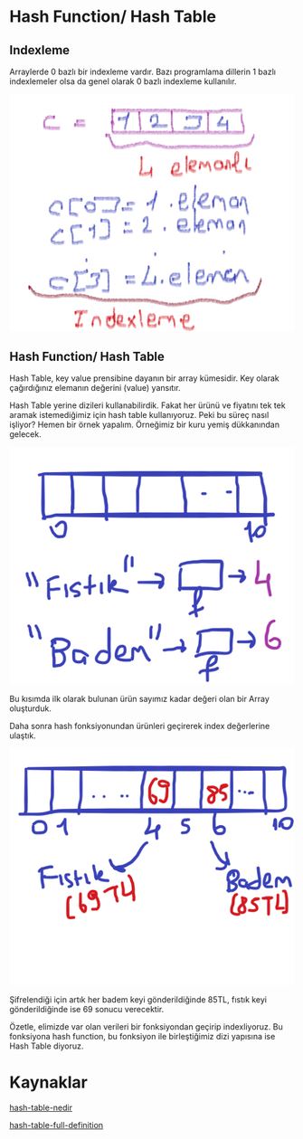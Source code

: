 # Hash Function/ Hash Table

## Indexleme

Arraylerde 0 bazlı bir indexleme vardır. Bazı programlama dillerin 1 bazlı indexlemeler olsa da genel olarak 0 bazlı indexleme kullanılır.

![Indexleme](https://raw.githubusercontent.com/Kodluyoruz/taskforce/main/veri-yapilari-algoritmalar/hash-table/figures/Indexleme.png)

## Hash Function/ Hash Table

Hash Table, key value prensibine dayanın bir array kümesidir. Key olarak çağırdığınız elemanın değerini (value) yansıtır.

Hash Table yerine dizileri kullanabilirdik. Fakat her ürünü ve fiyatını tek tek aramak istemediğimiz için hash table kullanıyoruz. Peki bu süreç nasıl işliyor? Hemen bir örnek yapalım. Örneğimiz bir kuru yemiş dükkanından gelecek.

![örnek-ilk-kısım](https://raw.githubusercontent.com/Kodluyoruz/taskforce/main/veri-yapilari-algoritmalar/hash-table/figures/örnek-ilk-kısım.png)

Bu kısımda ilk olarak bulunan ürün sayımız kadar değeri olan bir Array oluşturduk.

Daha sonra hash fonksiyonundan ürünleri geçirerek index değerlerine ulaştık.

![örnek-ikinci-kısım](https://raw.githubusercontent.com/Kodluyoruz/taskforce/main/veri-yapilari-algoritmalar/hash-table/figures/örnek-ikinci-kısım.png)

Şifrelendiği için artık her badem keyi gönderildiğinde 85TL, fıstık keyi gönderildiğinde ise 69 sonucu verecektir.

Özetle, elimizde var olan verileri bir fonksiyondan geçirip indexliyoruz. Bu fonksiyona hash function, bu fonksiyon ile birleştiğimiz dizi yapısına ise Hash Table diyoruz.


# Kaynaklar

[hash-table-nedir](https://www.youtube.com/watch?v=_TCkO3DnVs4)

[hash-table-full-definition](https://www.hackerearth.com/practice/data-structures/hash-tables/basics-of-hash-tables/tutorial/)
